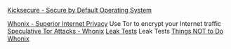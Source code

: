 
[Kicksecure - Secure by Default Operating System](https://www.kicksecure.com/)

[Whonix - Superior Internet Privacy](https://www.whonix.org/)
Use Tor to encrypt your Internet traffic
[Speculative Tor Attacks - Whonix](https://www.whonix.org/wiki/Speculative_Tor_Attacks)
[Leak Tests](https://www.whonix.org/wiki/Dev/Leak_Tests)
Leak Tests
[Things NOT to Do](https://www.whonix.org/wiki/DoNot)
[Whonix](http://www.dds6qkxpwdeubwucdiaord2xgbbeyds25rbsgr73tbfpqpt4a6vjwsyd.onion/)
